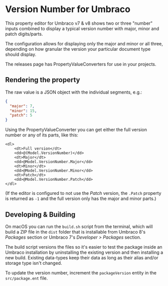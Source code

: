 # Version Number for Umbraco

This property editor for Umbraco v7 & v8 shows two or three "number" inputs
combined to display a typical version number with major, minor and patch
digits/parts.

The configuration allows for displaying only the major and minor
or all three, depending on how granular the version your particular document
type should display.

The releases page has PropertyValueConverters for use in your projects.

## Rendering the property

The raw value is a JSON object with the individual segments, e.g.:

```json
{
  "major": 7,
  "minor": 15,
  "patch": 5
}
```

Using the PropertyValueConverter you can get either the full version number or
any of its parts, like this:

```razor
<dl>
	<dt>Full version</dt>
	<dd>@(Model.VersionNumber)</dd>
	<dt>Major</dt>
	<dd>@Model.VersionNumber.Major</dd>
	<dt>Minor</dt>
	<dd>@Model.VersionNumber.Minor</dd>
	<dt>Patch</dt>
	<dd>@Model.VersionNumber.Patch</dd>
</dl>
```

(If the editor is configured to not use the *Patch* version, the `.Patch`
property is returned as `-1` and the full version only has the major and minor
parts.)

## Developing & Building

On macOS you can run the `build.sh` script from the terminal, which will
build a ZIP file in the `dist` folder that is installable from
Umbraco 8's _Packages_ section or Umbraco 7's _Developer > Packages_ section.

The build script versions the files so it's easier to test the package inside
an Umbraco installation by uninstalling the existing version and then
installing a new build. Existing data-types keep their data as long as their
alias and/or storage type isn't changed.

To update the version number, increment the `packageVersion` entity in the
`src/package.ent` file.

